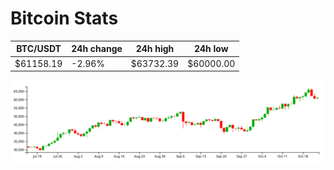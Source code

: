 # Bitcoin Stats

BTC/USDT|24h change|24h high|24h low|
|---|---|---|---|
|$61158.19|-2.96%|$63732.39|$60000.00|

<img src="./chart.svg">
